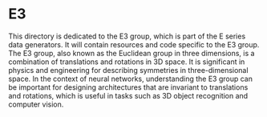 # E3

This directory is dedicated to the E3 group, which is part of the E series data generators. It will contain resources and code specific to the E3 group.
The E3 group, also known as the Euclidean group in three dimensions, is a combination of translations and rotations in 3D space. It is significant in physics and engineering for describing symmetries in three-dimensional space. In the context of neural networks, understanding the E3 group can be important for designing architectures that are invariant to translations and rotations, which is useful in tasks such as 3D object recognition and computer vision.

